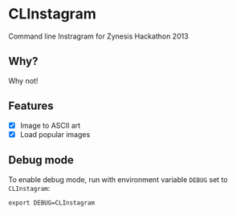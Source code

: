 CLInstagram
=====

Command line Instragram
for Zynesis Hackathon 2013

Why?
---
Why not!

Features
--
- [X] Image to ASCII art
- [X] Load popular images

Debug mode
-----
To enable debug mode, run with environment variable `DEBUG` set to `CLInstagram`:

```
export DEBUG=CLInstagram
```
